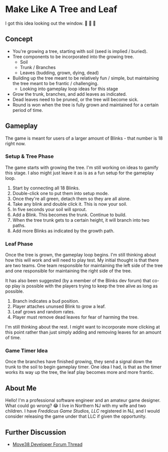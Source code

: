 # Make Like A Tree and Leaf

I got this idea looking out the window. 🌳 🤔 💭

## Concept

- You're growing a tree, starting with soil (seed is implied / buried).
- Tree components to be incorporated into the growing tree.
  - Soil
  - Trunk / Branches
  - Leaves (budding, grown, dying, dead)
- Building up the tree meant to be relatively fun / simple, but maintaining the tree meant to be frantic / challenging.
  - Looking into gameplay loop ideas for this stage
- Grow the trunk, branches, and add leaves as indicated.
- Dead leaves need to be pruned, or the tree will become sick.
- Round is won when the tree is fully grown and maintained for a certain period of time.

## Gameplay

The game is meant for users of a larger amount of Blinks - that number is 18 right now.

### Setup & Tree Phase

The game starts with growing the tree. I'm still working on ideas to gamify this stage. I also might just leave it as is as a fun setup for the gameplay loop.

1. Start by connecting all 18 Blinks.
2. Double-click one to put them into setup mode.
3. Once they're all green, detach them so they are all alone.
4. Take any blink and double click it. This is now your soil.
5. In five seconds your soil will sprout.
6. Add a Blink. This becomes the trunk. Continue to build.
7. When the tree trunk gets to a certain height, it will branch into two paths.
8. Add more Blinks as indicated by the growth path.

### Leaf Phase

Once the tree is grown, the gameplay loop begins. I'm still thinking about how this will work and will need to play test. My initial thought is that there are two teams. One team responsible for maintaining the left side of the tree and one responsible for maintaining the right side of the tree.

It has also been suggested (by a member of the Blinks dev forum) that co-op play is possible with the players trying to keep the tree alive as long as possible.

1. Branch indicates a bud position.
2. Player attaches ununsed Blink to grow a leaf.
3. Leaf grows and random rates.
4. Player must remove dead leaves for fear of harming the tree.

I'm still thinking about the rest. I might want to incorporate more clicking at this point rather than just simply adding and removing leaves for an amount of time.

### Game Timer Idea

Once the branches have finished growing, they send a signal down the trunk to the soil to begin gameplay timer. One idea I had, is that as the timer works its way up the tree, the leaf play becomes more and more frantic.

## About Me

Hello! I'm a professional software engineer and an amateur game designer. What could go wrong? 😂 I live in Northern NJ with my wife and two children. I have _Freddicus Game Studios, LLC_ registered in NJ, and I would consider releasing the game under that LLC if given the opportunity.

## Further Discussion

- [Move38 Developer Forum Thread](https://forum.move38.com/t/new-game-wip-make-like-a-tree-and-leaf/549)

